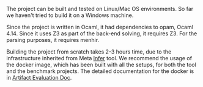 The project can be built and tested on Linux/Mac OS environments. So far we haven't tried to build it on a Windows machine. 

Since the project is written in Ocaml, it had dependencies to opam, Ocaml 4.14. 
Since it uses Z3 as part of the back-end solving, it requires Z3. 
For the parsing purposes, it requires menhir. 

Building the project from scratch takes 2-3 hours time, due to the infrastructure inherited from Meta [Infer](http://fbinfer.com/) tool. We recommend the usage of the docker image, which has been built with all the setups, for both the tool and the benchmark projects. 
The detailed documentation for the docker is in [Artifact Evaluation Doc](ProveNFix_Artifact_Evaluation.pdf). 


